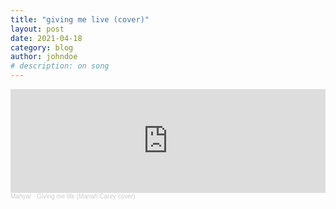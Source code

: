 ```yaml
---
title: "giving me live (cover)"
layout: post
date: 2021-04-18
category: blog
author: johndoe
# description: on song
---
```


<iframe width="100%" height="166" scrolling="no" frameborder="no" allow="autoplay" src="https://w.soundcloud.com/player/?url=https%3A//api.soundcloud.com/tracks/1031936056&color=%232e3a46&auto_play=false&hide_related=false&show_comments=true&show_user=true&show_reposts=false&show_teaser=true"></iframe><div style="font-size: 10px; color: #cccccc;line-break: anywhere;word-break: normal;overflow: hidden;white-space: nowrap;text-overflow: ellipsis; font-family: Interstate,Lucida Grande,Lucida Sans Unicode,Lucida Sans,Garuda,Verdana,Tahoma,sans-serif;font-weight: 100;"><a href="https://soundcloud.com/amusicated95" title="Mahyar" target="_blank" style="color: #cccccc; text-decoration: none;">Mahyar</a> · <a href="https://soundcloud.com/amusicated95/giving-me-life-mariah-carey-cover" title="Giving me life (Mariah Carey cover)" target="_blank" style="color: #cccccc; text-decoration: none;">Giving me life (Mariah Carey cover)</a></div>